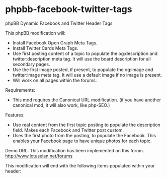 phpbb-facebook-twitter-tags
===========================

phpBB Dynamic Facebook and Twitter Header Tags


This phpBB modification will:
* Install Facebook Open Graph Meta Tags.
* Install Twitter Cards Meta Tags.
* Use first posting content of a topic to populate the og:description and twitter:description meta tag. It will use the board description for all secondary pages.
* Use the first image posted, if present, to populate the og:image and twitter:image meta tag. It will use a default image if no image is present.
* Will work on all pages within the forums.

Requirements: 
* This mod requires the Canonical URL modification. (if you have another canonical mod, it will also work, like php-SEO.)

Features:
* Use real content from the first topic posting to populate the description field. Makes each Facebook and Twitter post custom.
* Uses the first photo from the posting, to populate the Facebook. This enables your Facebook page to have unique photos for each topic.

Demo URL: This modification has been implemented on this forum. http://www.lotuselan.net/forums 

This modification will end with the following items populated within your header:
<meta property="og:locale" content="" />
<meta property="og:locale:alternate" content="" />
<meta property="og:type" content="" />
<meta property="og:title" content="" />
<meta property="og:url" content="" />
<meta property="og:site_name" content="" />
<meta property="og:description" content=""/>
<meta property="og:image" content="" />
<meta name="twitter:card" content="" />
<meta name="twitter:url" content="" />
<meta name="twitter:title" content="" />
<meta name="twitter:description" content=""/>
<meta name="twitter:image" content="" />
